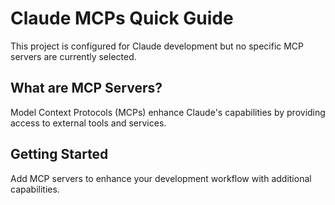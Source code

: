 # Claude MCPs Quick Guide

This project is configured for Claude development but no specific MCP servers are currently selected.

## What are MCP Servers?
Model Context Protocols (MCPs) enhance Claude's capabilities by providing access to external tools and services.

## Getting Started
Add MCP servers to enhance your development workflow with additional capabilities.

